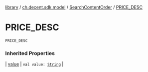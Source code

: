 [library](../../index.md) / [ch.decent.sdk.model](../index.md) / [SearchContentOrder](index.md) / [PRICE_DESC](./-p-r-i-c-e_-d-e-s-c.md)

# PRICE_DESC

`PRICE_DESC`

### Inherited Properties

| [value](value.md) | `val value: `[`String`](https://kotlinlang.org/api/latest/jvm/stdlib/kotlin/-string/index.html) |

